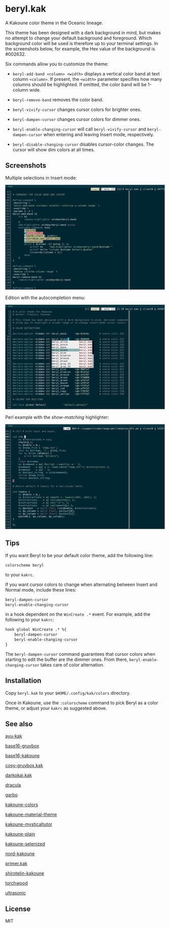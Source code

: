 # beryl.kak

A Kakoune color theme in the Oceanic lineage.

This theme has been designed with a dark background in mind, but makes no attempt to change your
default background and foreground. Which background color will be used is therefore up to your
terminal settings. In the screenshots below, for example, the Hex value of the background is
#002632.

Six commands allow you to customize the theme:

- `beryl-add-band <column> <width>` displays a vertical color band at text column `<column>`. If
present, the `<width>` parameter specifies how many columns should be highlighted. If omitted, the
color band will be 1-column wide.

- `beryl-remove-band` removes the color band.

- `beryl-vivify-cursor` changes cursor colors for brighter ones.

- `beryl-dampen-cursor` changes cursor colors for dimmer ones.

- `beryl-enable-changing-cursor` will call `beryl-vivify-cursor` and `beryl-dampen-cursor` when
entering and leaving Insert mode, respectively.

- `beryl-disable-changing-cursor` disables cursor-color changes. The cursor will show dim colors at
all times.

## Screenshots

Multiple selections in Insert mode:

![Kakoune, multiple](multiple.png)

Edition with the autocompletion menu:

![Kakoune, completion](completion.png)

Perl example with the _show-matching_ highlighter:

![Kakoune, perl](perl.png)

## Tips

If you want Beryl to be your default color theme, add the following line:

    colorscheme beryl

to your `kakrc`.

If you want cursor colors to change when alternating between Insert and Normal mode, include
these lines:

    beryl-dampen-cursor
    beryl-enable-changing-cursor

in a hook dependent on the `WinCreate .*` event. For example, add the following to your `kakrc`:

    hook global WinCreate .* %{
        beryl-dampen-cursor
        beryl-enable-changing-cursor
    }

The `beryl-dampen-cursor` command guarantees that cursor colors when starting to edit the buffer are
the dimmer ones. From there, `beryl-enable-changing-cursor` takes care of color alternation.

## Installation

Copy `beryl.kak` to your `$HOME/.config/kak/colors` directory.

Once in Kakoune, use the `:colorscheme` command to pick Beryl as a color theme, or adjust your
`kakrc` as suggested above.

## See also

[ayu-kak](https://github.com/Icantjuddle/ayu-kak)

[base16-gruvbox](https://github.com/andreyorst/base16-gruvbox.kak)

[base16-kakoune](https://github.com/leira/base16-kakoune)

[cosy-gruvbox.kak](https://github.com/Anfid/cosy-gruvbox.kak)

[darkokai.kak](https://github.com/markolenik/darkokai.kak)

[dracula](https://github.com/dracula/kakoune)

[garbo](https://github.com/gustavo-hms/garbo)

[kakoune-colors](https://github.com/Delapouite/kakoune-colors)

[kakoune-material-theme](https://github.com/valerdi/kakoune-material-theme)

[kakoune-mysticaltutor](https://github.com/caksoylar/kakoune-mysticaltutor)

[kakoune-plain](https://github.com/zkmrgirish/kakoune-plain)

[kakoune-selenized](https://github.com/TeddyDD/kakoune-selenized)

[nord-kakoune](https://github.com/rubberydub/nord-kakoune)

[primer.kak](https://github.com/evanrelf/primer.kak)

[shirotelin-kakoune](https://github.com/esessoms/shirotelin-kakoune)

[torchwood](https://github.com/codymlewis/torchwood)

[ultrasonic](https://github.com/Jackojc/ultrasonic)

## License

MIT

